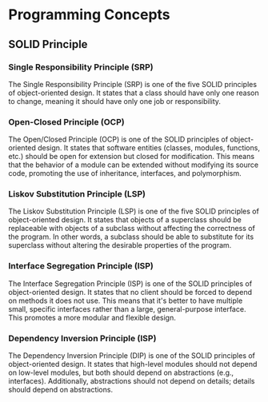 # Programming Concepts

## SOLID Principle
### Single Responsibility Principle (SRP)
The Single Responsibility Principle (SRP) is one of the five SOLID principles of object-oriented design. It states that a class should have only one reason to change, meaning it should have only one job or responsibility. 

### Open-Closed Principle (OCP)
The Open/Closed Principle (OCP) is one of the SOLID principles of object-oriented design. It states that software entities (classes, modules, functions, etc.) should be open for extension but closed for modification. This means that the behavior of a module can be extended without modifying its source code, promoting the use of inheritance, interfaces, and polymorphism.

### Liskov Substitution Principle (LSP)
The Liskov Substitution Principle (LSP) is one of the five SOLID principles of object-oriented design. It states that objects of a superclass should be replaceable with objects of a subclass without affecting the correctness of the program. In other words, a subclass should be able to substitute for its superclass without altering the desirable properties of the program.

### Interface Segregation Principle (ISP)
The Interface Segregation Principle (ISP) is one of the SOLID principles of object-oriented design. It states that no client should be forced to depend on methods it does not use. This means that it's better to have multiple small, specific interfaces rather than a large, general-purpose interface. This promotes a more modular and flexible design.

### Dependency Inversion Principle (ISP)
The Dependency Inversion Principle (DIP) is one of the SOLID principles of object-oriented design. It states that high-level modules should not depend on low-level modules, but both should depend on abstractions (e.g., interfaces). Additionally, abstractions should not depend on details; details should depend on abstractions.
